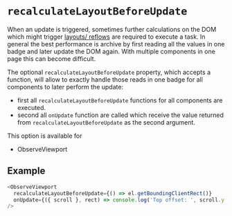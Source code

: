 # `recalculateLayoutBeforeUpdate`

When an update is triggered, sometimes further calculations on the DOM which might trigger [layouts/ reflows](https://gist.github.com/paulirish/5d52fb081b3570c81e3a) are required to execute a task.
In general the best performance is archive by first reading all the values in one badge and later update the DOM again. With multiple components in one page this can become difficult.

The optional `recalculateLayoutBeforeUpdate` property, which accepts a function, will allow to exactly handle those reads in one badge for all components to later perform the update:

* first all `recalculateLayoutBeforeUpdate` functions for all components are executed.
* second all `onUpdate` function are called which receive the value returned from `recalculateLayoutBeforeUpdate` as the second argument.

This option is available for

* ObserveViewport

## Example

``` javascript
<ObserveViewport
  recalculateLayoutBeforeUpdate={() => el.getBoundingClientRect()}
  onUpdate={({ scroll }, rect) => console.log('Top offset: ', scroll.y + rect.top))}
/>
```

